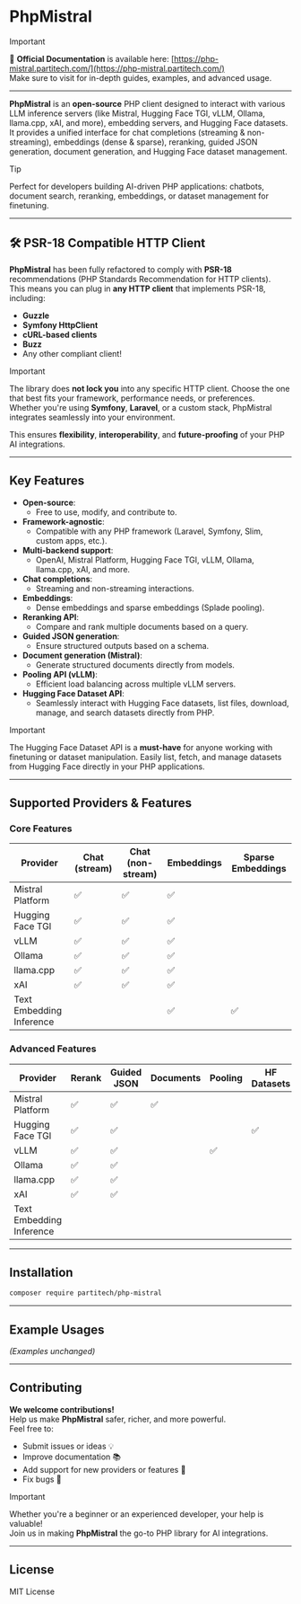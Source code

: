 # PhpMistral

> [!IMPORTANT]
> 📖 **Official Documentation** is available here: [https://php-mistral.partitech.com/](https://php-mistral.partitech.com/)  
> Make sure to visit for in-depth guides, examples, and advanced usage.

---

**PhpMistral** is an **open-source** PHP client designed to interact with various LLM inference servers (like Mistral, Hugging Face TGI, vLLM, Ollama, llama.cpp, xAI, and more), embedding servers, and Hugging Face datasets.  
It provides a unified interface for chat completions (streaming & non-streaming), embeddings (dense & sparse), reranking, guided JSON generation, document generation, and Hugging Face dataset management.

> [!TIP]
> Perfect for developers building AI-driven PHP applications: chatbots, document search, reranking, embeddings, or dataset management for finetuning.

---

## 🛠 PSR-18 Compatible HTTP Client

**PhpMistral** has been fully refactored to comply with **PSR-18** recommendations (PHP Standards Recommendation for HTTP clients).  
This means you can plug in **any HTTP client** that implements PSR-18, including:

- **Guzzle**
- **Symfony HttpClient**
- **cURL-based clients**
- **Buzz**
- Any other compliant client!

> [!IMPORTANT]
> The library does **not lock you** into any specific HTTP client. Choose the one that best fits your framework, performance needs, or preferences.  
Whether you're using **Symfony**, **Laravel**, or a custom stack, PhpMistral integrates seamlessly into your environment.

This ensures **flexibility**, **interoperability**, and **future-proofing** of your PHP AI integrations.

---

## Key Features

- **Open-source**:  
  - Free to use, modify, and contribute to.  
- **Framework-agnostic**:  
  - Compatible with any PHP framework (Laravel, Symfony, Slim, custom apps, etc.).  
- **Multi-backend support**:  
  - OpenAI, Mistral Platform, Hugging Face TGI, vLLM, Ollama, llama.cpp, xAI, and more.
- **Chat completions**:  
  - Streaming and non-streaming interactions.
- **Embeddings**:  
  - Dense embeddings and sparse embeddings (Splade pooling).
- **Reranking API**:  
  - Compare and rank multiple documents based on a query.
- **Guided JSON generation**:  
  - Ensure structured outputs based on a schema.
- **Document generation (Mistral)**:  
  - Generate structured documents directly from models.
- **Pooling API (vLLM)**:  
  - Efficient load balancing across multiple vLLM servers.
- **Hugging Face Dataset API**:  
  - Seamlessly interact with Hugging Face datasets, list files, download, manage, and search datasets directly from PHP.

> [!IMPORTANT]
> The Hugging Face Dataset API is a **must-have** for anyone working with finetuning or dataset manipulation. Easily list, fetch, and manage datasets from Hugging Face directly in your PHP applications.

---

## Supported Providers & Features

### Core Features

| Provider              | Chat (stream) | Chat (non-stream) | Embeddings | Sparse Embeddings |
|-----------------------|---------------|-------------------|------------|-------------------|
| Mistral Platform      | ✅             | ✅                 | ✅          |                   |
| Hugging Face TGI      | ✅             | ✅                 | ✅          |                   |
| vLLM                  | ✅             | ✅                 | ✅          |                   |
| Ollama                | ✅             | ✅                 | ✅          |                   |
| llama.cpp             | ✅             | ✅                 | ✅          |                   |
| xAI                   | ✅             | ✅                 | ✅          |                   |
| Text Embedding Inference |           |                   | ✅          | ✅                 |

### Advanced Features

| Provider              | Rerank | Guided JSON | Documents | Pooling | HF Datasets |
|-----------------------|--------|-------------|-----------|---------|-------------|
| Mistral Platform      | ✅      | ✅           | ✅         |         |             |
| Hugging Face TGI      | ✅      | ✅           |           |         | ✅           |
| vLLM                  | ✅      | ✅           |           | ✅       |             |
| Ollama                | ✅      | ✅           |           |         |             |
| llama.cpp             | ✅      | ✅           |           |         |             |
| xAI                   | ✅      | ✅           |           |         |             |
| Text Embedding Inference |    |             |           |         |             |

---

## Installation

```bash
composer require partitech/php-mistral
```

---

## Example Usages

*(Examples unchanged)*

---

## Contributing

**We welcome contributions!**  
Help us make **PhpMistral** safer, richer, and more powerful.  
Feel free to:

- Submit issues or ideas 💡
- Improve documentation 📚
- Add support for new providers or features 🚀
- Fix bugs 🐛

> [!IMPORTANT]
> Whether you're a beginner or an experienced developer, your help is valuable!  
Join us in making **PhpMistral** the go-to PHP library for AI integrations.

---

## License

MIT License